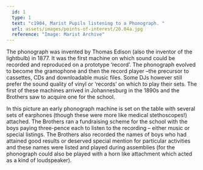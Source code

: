 ```yaml
---
  id: 1
  type: 1
  text: "c1904, Marist Pupils listening to a Phonograph. "
  url: assets/images/points-of-interest/20.04a.jpg
  reference: "Image: Marist Archive"
---
```

The phonograph was invented by Thomas Edison (also the inventor of the lightbulb) in 1877\. It was the first machine on which sound could be recorded and reproduced on a prototype ‘record’. The phonograph evolved to become the gramophone and then the record player –the precursor to cassettes, CDs and downloadable music files. Some DJs however still prefer the sound quality of vinyl or ‘records’ on which to play their sets. The first of these machines arrived in Johannesburg in the 1890s and the Brothers saw to acquire one for the school.

In this picture an early phonograph machine is set on the table with several sets of earphones (though these were more like medical stethoscopes!) attached. The Brothers ran a fundraising scheme for the school with the boys paying three-pence each to listen to the recording – either music or special listings. The Brothers also recorded the names of boys who had attained good results or deserved special mention for particular activities and these names were listed and played during assemblies (for the phonograph could also be played with a horn like attachment which acted as a kind of loudspeaker).
        